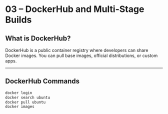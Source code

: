 # 03 – DockerHub and Multi-Stage Builds

##  What is DockerHub?
DockerHub is a public container registry where developers can share Docker images. You can pull base images, official distributions, or custom apps.

---

##  DockerHub Commands

```bash 
docker login
docker search ubuntu
docker pull ubuntu
docker images
